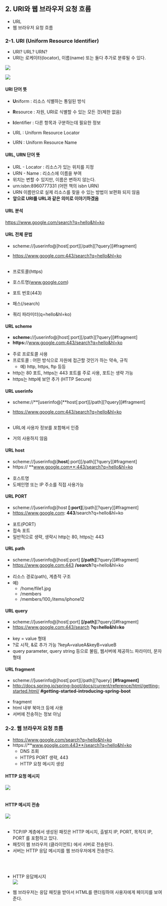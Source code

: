 ## 2. URI와 웹 브라우저 요청 흐름

* URL
* 웹 브라우저 요청 흐름

### 2-1. URI (Uniform Resource Identifier)

* URI? URL? URN?
* URI는 로케이터(locator), 이름(name) 또는 둘다 추가로 분류될 수 있다.

![](../image/2-1_URI.jpg)

![](../image/2-1_URI_URL.jpg)

#### URI 단어 뜻

* **U**niform : 리소스 식별하는 통일된 방식
* **R**esource : 자원, URI로 식별할 수 있는 모든 것(제한 없음)
* **I**dentifier : 다른 항목과 구분하는데 필요한 정보

* URL : Uniform Resource Locator
* URN : Uniform Resource Name

#### URL, URN 단어 뜻

* URL - Locator : 리소스가 있는 위치를 지정
* URN - Name : 리소스에 이름을 부여
* 위치는 변할 수 있지만, 이름은 변하지 않는다.
* urn:isbn:8960777331 (어떤 책의 isbn URN)
* URN 이름만으로 실제 리소스를 찾을 수 있는 방법이 보편화 되지 않음
* **앞으로 URI를 URL과 같은 의미로 이야기하겠음**

#### URL 분석

<https://www.google.com/search?q=hello&hl=ko>

#### URL 전체 문법

* scheme://[userinfo@]host[:port][/path][?query][#fragment]
* https://www.google.com:443/search?q=hello&hl=ko
  <br><br>

* 프로토콜(https)
* 호스트명(www.google.com)
* 포트 번호(443)
* 패스(/search)
* 쿼리 파라미터(q=hello&hl=ko)

#### URL scheme

* **scheme:**//[userinfo@]host[:port][/path][?query][#fragment]
* **https:**//www.google.com:443/search?q=hello&hl=ko
  <br><br>
* 주로 프로토콜 사용
* 프로토콜 : 어떤 방식으로 자원에 접근할 것인가 하는 약속, 규칙
    * 예) http, https, ftp 등등
* http는 80 포트, https는 443 포트를 주로 사용, 포트는 생략 가능
* https는 http에 보안 추가 (HTTP Secure)

#### URL userinfo

* scheme://**[userinfo@]**host[:port][/path][?query][#fragment]
* https://www.google.com:443/search?q=hello&hl=ko <br><br>

* URL에 사용자 정보를 포함해서 인증
* 거의 사용하지 않음

#### URL host

* scheme://[userinfo@]**host**[:port][/path][?query][#fragment]
* https:// **www.google.com**:443/search?q=hello&hl=ko <br><br>
* 호스트명
* 도메인명 또는 IP 주소를 직접 사용가능

#### URL PORT

* scheme://[userinfo@]host **[:port]**[/path][?query][#fragment]
* https://www.google.com: **443**/search?q=hello&hl=ko<br><br>
* 포트(PORT)
* 접속 포트
* 일반적으로 생략, 생략시 http는 80, https는 443

#### URL path

* scheme://[userinfo@]host[:port] **[/path]**[?query][#fragment]
* https://www.google.com:443 **/search**?q=hello&hl=ko<br><br>
* 리소스 경로(path), 계층적 구조
* 예)
    * /home/file1.jpg
    * /members
    * /members/100,/items/iphone12

#### URL query

* scheme://[userinfo@]host[:port] **[/path]**[?query][#fragment]
* https://www.google.com:443/search **?q=hello&hl=ko**<br><br>
* key = value 형태
* ?로 시작, &로 추가 가능 ?keyA=valueA&keyB=valueB
* query parameter, query string 등으로 불림, 웹서버에 제공하느 파라미터, 문자형태

#### URL fragment

* scheme://[userinfo@]host[:port][/path][?query] **[#fragment]**
* http://docs.spring.io/spring-boot/docs/current/reference/html/getting-started.html/
  **#getting-started-introducing-spring-boot** <br><br>
* fragment
* html 내부 북마크 등에 사용
* 서버에 전송하는 정보 아님

### 2-2. 웹 브라우저 요청 흐름

* https://www.google.com/search?q=hello&hl=ko
* https://**www.google.com:443**/search?q=hello&hl=ko
    * DNS 조회
    * HTTPS PORT 생략, 443
    * HTTP 요청 메시지 생성

#### HTTP 요청 메시지

![](../image/2-2_HTTP요청메시지.jpg)<br><br>

#### HTTP 메시지 전송

![](../image/2-2_HTTP메시지전송.jpg)<br><br>

* TCP/IP 계층에서 생성된 패킷은 HTTP 메시지, 출발지 IP, PORT, 목적지 IP, PORT 를 포함하고 있다.
* 패킷이 웹 브라우저 (클라이언트) 에서 서버로 전송된다.
* 서버는 HTTP 응답 메시지를 웹 브라우저에게 전송한다.

<br><br>

* HTTP 응답메시지 <br>
  ![](../image/2-2_HTTP응답메시지.jpg)

* 웹 브라우저는 응답 패킷을 받아서 HTML를 랜더링하여 사용자에게 페이지를 보여준다.